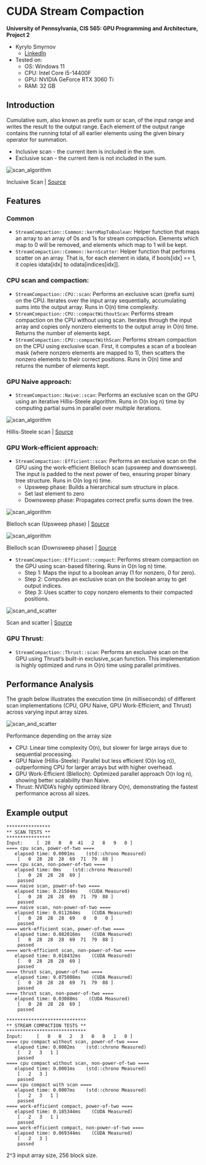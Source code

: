 CUDA Stream Compaction
======================

**University of Pennsylvania, CIS 565: GPU Programming and Architecture, Project 2**

* Kyrylo Smyrnov
  * [LinkedIn](https://www.linkedin.com/in/kissmyrnov/)
* Tested on:
  * OS: Windows 11 
  * CPU: Intel Core i5-14400F
  * GPU: NVIDIA GeForce RTX 3060 Ti
  * RAM: 32 GB

## Introduction
Cumulative sum, also known as prefix sum or scan, of the input range and writes the result to the output range. Each element of the output range contains the running total of all earlier elements using the given binary operator for summation.

* Inclusive scan - the current item is included in the sum.
* Exclusive scan - the current item is not included in the sum.

![scan_algorithm](img/scan_algorithm.png)

Inclusive Scan | [Source](https://taskflow.github.io/taskflow/CUDASTDScan.html)

## Features

### Common
* `StreamCompaction::Common::kernMapToBoolean`: Helper function that maps an array to an array of 0s and 1s for stream compaction. Elements which map to 0 will be removed, and elements which map to 1 will be kept.
* `StreamCompaction::Common::kernScatter`: Helper function that performs scatter on an array. That is, for each element in idata, if bools[idx] == 1, it copies idata[idx] to odata[indices[idx]].

### CPU scan and compaction:
* `StreamCompaction::CPU::scan`: Performs an exclusive scan (prefix sum) on the CPU. Iterates over the input array sequentially, accumulating sums into the output array. Runs in O(n) time complexity. 
* `StreamCompaction::CPU::compactWithoutScan`: Performs stream compaction on the CPU without using scan. Iterates through the input array and copies only nonzero elements to the output array in O(n) time. Returns the number of elements kept.
* `StreamCompaction::CPU::compactWithScan`: Performs stream compaction on the CPU using exclusive scan. First, it computes a scan of a boolean mask (where nonzero elements are mapped to 1), then scatters the nonzero elements to their correct positions. Runs in O(n) time and returns the number of elements kept.

### GPU Naive approach:
* `StreamCompaction::Naive::scan`: Performs an exclusive scan on the GPU using an iterative Hillis-Steele algorithm. Runs in O(n log n) time by computing partial sums in parallel over multiple iterations.

![scan_algorithm](img/hillis_steele_scan.jpg)

Hillis-Steele scan | [Source](https://developer.nvidia.com/gpugems/gpugems3/part-vi-gpu-computing/chapter-39-parallel-prefix-sum-scan-cuda)

### GPU Work-efficient approach:
* `StreamCompaction::Efficient::scan`: Performs an exclusive scan on the GPU using the work-efficient Blelloch scan (upsweep and downsweep). The input is padded to the next power of two, ensuring proper binary tree structure. Runs in O(n log n) time.
  * Upsweep phase: Builds a hierarchical sum structure in place.
  * Set last element to zero
  * Downsweep phase: Propagates correct prefix sums down the tree.

![scan_algorithm](img/blelloch_scan_upsweep.jpg)

Blelloch scan (Upsweep phase) | [Source](https://developer.nvidia.com/gpugems/gpugems3/part-vi-gpu-computing/chapter-39-parallel-prefix-sum-scan-cuda)

![scan_algorithm](img/blelloch_scan_downsweep.jpg)

Blelloch scan (Downsweep phase) | [Source](https://developer.nvidia.com/gpugems/gpugems3/part-vi-gpu-computing/chapter-39-parallel-prefix-sum-scan-cuda)

* `StreamCompaction::Efficient::compact`: Performs stream compaction on the GPU using scan-based filtering. Runs in O(n log n) time.
  * Step 1: Maps the input to a boolean array (1 for nonzero, 0 for zero).
  * Step 2: Computes an exclusive scan on the boolean array to get output indices.
  * Step 3: Uses scatter to copy nonzero elements to their compacted positions.

![scan_and_scatter](img/scan_and_scatter.jpg)

Scan and scatter | [Source](https://developer.nvidia.com/gpugems/gpugems3/part-vi-gpu-computing/chapter-39-parallel-prefix-sum-scan-cuda)

### GPU Thrust:
* `StreamCompaction::Thrust::scan`: Performs an exclusive scan on the GPU using Thrust’s built-in exclusive_scan function. This implementation is highly optimized and runs in O(n) time using parallel primitives.

## Performance Analysis

The graph below illustrates the execution time (in milliseconds) of different scan implementations (CPU, GPU Naive, GPU Work-Efficient, and Thrust) across varying input array sizes.

![scan_and_scatter](img/performance_depending_on_array_size.png)

Performance depending on the array size

* CPU: Linear time complexity O(n), but slower for large arrays due to sequential processing.
* GPU Naive (Hillis-Steele): Parallel but less efficient (O(n log n)), outperforming CPU for larger arrays but with higher overhead.
* GPU Work-Efficient (Blelloch): Optimized parallel approach O(n log n), showing better scalability than Naive.
* Thrust: NVIDIA’s highly optimized library O(n), demonstrating the fastest performance across all sizes.

## Example output

```
****************
** SCAN TESTS **
****************
Input:     [  28   0   0  41   2   8   9   0 ]
==== cpu scan, power-of-two ====
   elapsed time: 0.0001ms    (std::chrono Measured)
    [   0  28  28  28  69  71  79  88 ]
==== cpu scan, non-power-of-two ====
   elapsed time: 0ms    (std::chrono Measured)
    [   0  28  28  28  69 ]
    passed
==== naive scan, power-of-two ====
   elapsed time: 0.21504ms    (CUDA Measured)
    [   0  28  28  28  69  71  79  88 ]
    passed
==== naive scan, non-power-of-two ====
   elapsed time: 0.011264ms    (CUDA Measured)
    [   0  28  28  28  69   0   0   0 ]
    passed
==== work-efficient scan, power-of-two ====
   elapsed time: 0.082016ms    (CUDA Measured)
    [   0  28  28  28  69  71  79  88 ]
    passed
==== work-efficient scan, non-power-of-two ====
   elapsed time: 0.018432ms    (CUDA Measured)
    [   0  28  28  28  69 ]
    passed
==== thrust scan, power-of-two ====
   elapsed time: 0.075008ms    (CUDA Measured)
    [   0  28  28  28  69  71  79  88 ]
    passed
==== thrust scan, non-power-of-two ====
   elapsed time: 0.03088ms    (CUDA Measured)
    [   0  28  28  28  69 ]
    passed

*****************************
** STREAM COMPACTION TESTS **
*****************************
Input:     [   0   0   2   3   0   0   1   0 ]
==== cpu compact without scan, power-of-two ====
   elapsed time: 0.0002ms    (std::chrono Measured)
    [   2   3   1 ]
    passed
==== cpu compact without scan, non-power-of-two ====
   elapsed time: 0.0001ms    (std::chrono Measured)
    [   2   3 ]
    passed
==== cpu compact with scan ====
   elapsed time: 0.0007ms    (std::chrono Measured)
    [   2   3   1 ]
    passed
==== work-efficient compact, power-of-two ====
   elapsed time: 0.185344ms    (CUDA Measured)
    [   2   3   1 ]
    passed
==== work-efficient compact, non-power-of-two ====
   elapsed time: 0.069344ms    (CUDA Measured)
    [   2   3 ]
    passed
```

2^3 input array size, 256 block size. 